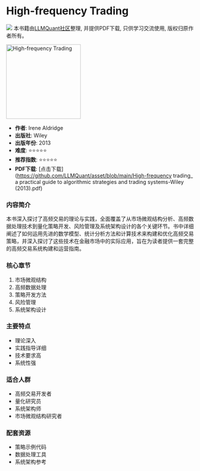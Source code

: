 # High-frequency Trading

![](https://fastly.jsdelivr.net/gh/bucketio/img3@main/2024/09/04/1725464231869-e0b2f727-2a0f-4270-bf6c-31ddc350426a.gif)
本书籍由[LLMQuant社区](https://llmquant.com/)整理, 并提供PDF下载, 只供学习交流使用, 版权归原作者所有。

<img src="cover.jpg" alt="High-frequency Trading" width="200"/>

- **作者**: Irene Aldridge
- **出版社**: Wiley
- **出版年份**: 2013
- **难度**: ⭐⭐⭐⭐⭐
- **推荐指数**: ⭐⭐⭐⭐⭐
- **PDF下载**: [点击下载](https://github.com/LLMQuant/asset/blob/main/High-frequency trading_ a practical guide to algorithmic strategies and trading systems-Wiley (2013).pdf)

### 内容简介

本书深入探讨了高频交易的理论与实践，全面覆盖了从市场微观结构分析、高频数据处理技术到量化策略开发、风险管理及系统架构设计的各个关键环节。书中详细阐述了如何运用先进的数学模型、统计分析方法和计算技术来构建和优化高频交易策略，并深入探讨了这些技术在金融市场中的实际应用，旨在为读者提供一套完整的高频交易系统构建和运营指南。

### 核心章节

1. 市场微观结构
2. 高频数据处理
3. 策略开发方法
4. 风险管理
5. 系统架构设计

### 主要特点

- 理论深入
- 实践指导详细
- 技术要求高
- 系统性强

### 适合人群

- 高频交易开发者
- 量化研究员
- 系统架构师
- 市场微观结构研究者

### 配套资源

- 策略示例代码
- 数据处理工具
- 系统架构参考